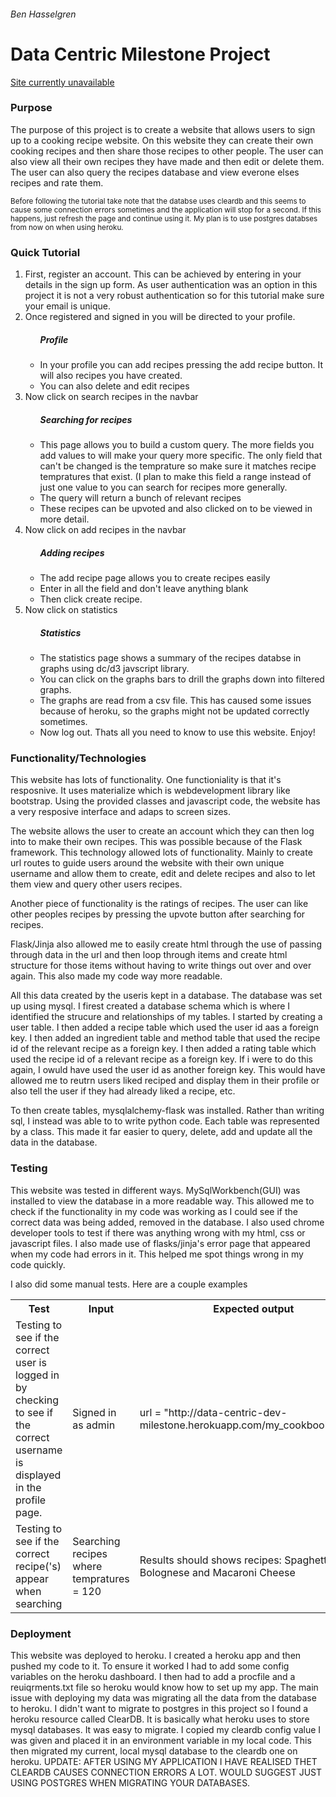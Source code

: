 <h6>Ben Hasselgren</h6>
<h1> Data Centric Milestone Project  </h1>

<a href="" target="_blank"><span>Site currently unavailable</span></a>

<h3>Purpose</h3>
<p>
    The purpose of this project is to create a website that allows users
    to sign up to a cooking recipe website. On this website they can create their own cooking recipes and 
    then share those recipes to other people. The user can also view all their own recipes they have made and then edit or
    delete them. The user can also query the recipes database and view everone elses recipes and rate them.
</p>

<small>Before following the tutorial take note that the databse uses cleardb and this seems to cause some connection errors sometimes and the application will stop for a second. If this happens, just refresh the page and continue using it. My plan is to use postgres databses from now on when using heroku.</small>

<h3>Quick Tutorial</h3>
<ol>
    <li>First, register an account. This can be achieved by entering in your details in the sign up form. As user authentication was an option in this project it is not a very robust authentication so for this tutorial make sure your email is unique. </li>
    <li>Once registered and signed in you will be directed to your profile.</li>
    <ul>
        <h5>Profile</h5>
        <li>In your profile you can add recipes pressing the add recipe button. It will also recipes you have created.</li>
        <li>You can also delete and edit recipes</li>
    </ul>
    <li>Now click on search recipes in the navbar</li>
    <ul>
        <h5>Searching for recipes</h5>
        <li>This page allows you to build a custom query. The more fields you add values to will make your query more specific. The only field that can't be changed is the temprature so make sure it matches recipe tempratures that exist. (I plan to make this field a range instead of just one value to you can search for recipes more generally.</li>
        <li>The query will return a bunch of relevant recipes</li>
        <li>These recipes can be upvoted and also clicked on to be viewed in more detail.</li>
    </ul>
    <li>Now click on add recipes in the navbar</li>
    <ul>
        <h5>Adding recipes</h5>
        <li>The add recipe page allows you to create recipes easily</li>
        <li>Enter in all the field and don't leave anything blank</li>
        <li>Then click create recipe.</li>
    </ul>
    <li>Now click on statistics</li>
    <ul>
        <h5>Statistics</h5>
        <li>The statistics page shows a summary of the recipes databse in graphs using dc/d3 javscript library.</li>
        <li>You can click on the graphs bars to drill the graphs down into filtered graphs.</li>
        <li>The graphs are read from a csv file. This has caused some issues because of heroku, so the graphs might not be updated correctly sometimes.</li>
    <li>Now log out. Thats all you need to know to use this website. Enjoy!</li>
</ol>

<h3>Functionality/Technologies</h3>
<p>
    This website has lots of functionality. One functioniality is that it's resposnive. It uses materialize which is webdevelopment library
    like bootstrap. Using the provided classes and javascript code, the website has a very resposive interface and adaps to screen sizes.
</p>
<p>
    The website allows the user to create an account which they can then log into to make their own recipes. This was possible because of
    the Flask framework. This technology allowed lots of functionality. Mainly to create url routes to guide users around the website 
    with their own unique username and allow them to create, edit and delete recipes and also to let them view and query other users recipes.
</p>
<p>
    Another piece of functionality is the ratings of recipes. The user can like other peoples recipes by pressing the upvote button after searching for recipes.
</p>
<p>
    Flask/Jinja also allowed me to easily create html through the use of passing through data in the url and then loop through items and create html structure for those items without having to write things out over and over again. This also made my code way more readable.
</p>

<p> 
    All this data created by the useris kept in a database. The database was set up using mysql. I firest created a database schema which is where I identified the strucure and relationships of my tables. I started by creating a user table. I then added a recipe table which used the user id aas a foreign key. I then added an ingredient table and method table that used the recipe id of the relevant recipe as a foreign key. I then added a rating table which used the recipe id of a relevant recipe as a foreign key. If i were to do this again, I owuld have used the user id as another foreign key. This would have allowed me to reutrn users liked reciped and display them in their profile or also tell the user if they had already liked a recipe, etc. 
</p>
<p>
    To then create tables, mysqlalchemy-flask was installed. Rather than writing sql, I instead was able to to write python code. Each table was represented by a class. This made it far easier to query, delete, add and update all the
    data in the database. 
</p>

<h3>Testing</h3>
<p>
    This website was tested in different ways. MySqlWorkbench(GUI) was installed to view the database in a more readable way. This allowed me to check
    if the functionality in my code was working as I could see if the correct data was being added, removed in the database. I also used chrome developer tools
    to test if there was anything wrong with my html, css or javascript files. I also made use of flasks/jinja's error page that appeared when my code had errors in it. This helped me spot things wrong in my code quickly.
</p>
<p>
    I also did some manual tests. Here are a couple examples
</p>
<table>
    <tr>
        <th>Test</th>
        <th>Input</th>
        <th>Expected output</th>
        <th>Output</th>
        <th>Pass?</th>
    </tr>
    <tr>
        <td>Testing to see if the correct user is logged in by checking to see if the correct username is displayed in the profile page.</td>
        <td>Signed in as admin</td>
        <td>url = "http://data-centric-dev-milestone.herokuapp.com/my_cookbook/admin"</td>
        <td>http://data-centric-dev-milestone.herokuapp.com/my_cookbook/admin</td>
        <td>Yes</td>
    </tr>
    <tr>
        <td>Testing to see if the correct recipe('s) appear when searching</td>
        <td>Searching recipes where tempratures = 120</td>
        <td>Results should shows recipes: Spaghetti Bolognese and Macaroni Cheese</td>
        <td>Results showed recipes: Spaghetti Bolognese and Macaroni Cheese1</td>
        <td>Yes</td>
    </tr>
</table>
<h3>Deployment</h3>
<p>
    This website was deployed to heroku. I created a heroku app and then pushed my code to it. To ensure it worked I had to add some config variables on the heroku dashboard. I then had to add a procfile and a reuiqrments.txt file so heroku would know how to set up my app. The main issue with deploying my data was migrating all the data from the database to heroku. I didn't want to migrate to postgres in this project so I found a heroku resource called ClearDB. It is basically what heroku uses to store mysql databases. It was easy to migrate. I copied my cleardb config value I was given and placed it in an environment variable in my local code. This then migrated my current, local mysql database to the cleardb one on heroku. UPDATE: AFTER USING MY APPLICATION I HAVE REALISED THET CLEARDB CAUSES CONNECTION ERRORS A LOT. WOULD SUGGEST JUST USING POSTGRES WHEN MIGRATING YOUR DATABASES.
</p>
